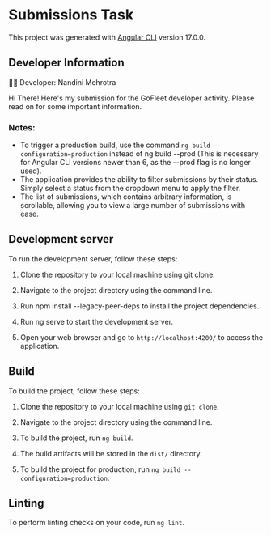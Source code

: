 # Submissions Task

This project was generated with [Angular CLI](https://github.com/angular/angular-cli) version 17.0.0.

## Developer Information

👩‍💻 Developer: Nandini Mehrotra

Hi There! Here's my submission for the GoFleet developer activity. Please read on for some important information.

### Notes:
- To trigger a production build, use the command `ng build --configuration=production` instead of ng build --prod (This is necessary for Angular CLI versions newer than 6, as the --prod flag is no longer used).
- The application provides the ability to filter submissions by their status. Simply select a status from the dropdown menu to apply the filter.
- The list of submissions, which contains arbitrary information, is scrollable, allowing you to view a large number of submissions with ease.


## Development server

To run the development server, follow these steps:

1. Clone the repository to your local machine using git clone.

2. Navigate to the project directory using the command line.

3. Run npm install --legacy-peer-deps to install the project dependencies.

4. Run ng serve to start the development server.

5. Open your web browser and go to `http://localhost:4200/` to access the application.

## Build

To build the project, follow these steps:

1. Clone the repository to your local machine using `git clone`.

2. Navigate to the project directory using the command line.

3. To build the project, run `ng build`.

4. The build artifacts will be stored in the `dist/` directory.

5. To build the project for production, run `ng build --configuration=production`.

## Linting

To perform linting checks on your code, run `ng lint`.
